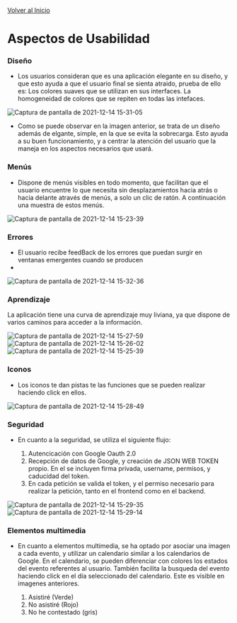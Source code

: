 
[Volver al Inicio](https://github.com/rubensantibanezacosta/Ocio_Open)

# Aspectos de Usabilidad

### Diseño
- Los usuarios consideran que es una aplicación elegante en su diseño, y que esto
ayuda a que el usuario final se sienta atraido, prueba de ello es:
Los colores suaves que se utilizan en sus interfaces.
La homogeneidad de colores que se repiten en todas las intefaces.

![Captura de pantalla de 2021-12-14 15-31-05](https://user-images.githubusercontent.com/44450566/146028571-8296ff8a-4802-4243-b7a9-b7e5fc087068.png)


- Como se puede observar en la imagen anterior, se trata de un diseño además de
elgante, simple, en la que se evita la sobrecarga. Esto ayuda a su buen
funcionamiento, y a centrar la atención del usuario que la maneja en los aspectos
necesarios que usará.


### Menús

- Dispone de menús visibles en todo momento, que facilitan que el usuario
encuentre lo que necesita sin desplazamientos hacia atrás o hacia delante através
de menús, a solo un clic de ratón. A continuación una muestra de estos menús.

![Captura de pantalla de 2021-12-14 15-23-39](https://user-images.githubusercontent.com/44450566/146027226-e8625b46-5289-4703-b020-6d6faff21664.png)


### Errores

- El usuario recibe feedBack de los errores que puedan surgir en ventanas emergentes cuando se producen
- 
![Captura de pantalla de 2021-12-14 15-32-36](https://user-images.githubusercontent.com/44450566/146028889-a492f110-f543-46b3-8c06-92f0566f9370.png)


### Aprendizaje

La aplicación tiene una curva de aprendizaje muy liviana, ya que dispone de varios caminos para acceder a la información.

![Captura de pantalla de 2021-12-14 15-27-59](https://user-images.githubusercontent.com/44450566/146028027-8ae28946-7c5e-4783-8b91-79a828df5354.png)
![Captura de pantalla de 2021-12-14 15-26-02](https://user-images.githubusercontent.com/44450566/146028033-5a9e3a5c-2163-4be6-b218-c0c75db990e8.png)
![Captura de pantalla de 2021-12-14 15-25-39](https://user-images.githubusercontent.com/44450566/146028035-8ca596d7-4c2f-4579-a3a8-dd12988e378f.png)


### Iconos

- Los iconos te dan pistas te las funciones que se pueden realizar haciendo click en ellos.

![Captura de pantalla de 2021-12-14 15-28-49](https://user-images.githubusercontent.com/44450566/146028123-73302eae-e992-4820-9a0b-f33fbb7dacd7.png)


### Seguridad

- En cuanto a la seguridad, se utiliza el siguiente flujo:

    1. Autencicación con Google Oauth 2.0
    2. Recepción de datos de Google, y creación de JSON WEB TOKEN propio. En el se incluyen firma privada, username, permisos, y caducidad del token.
    3. En cada petición se valida el token, y el permiso necesario para realizar la petición, tanto en el frontend como en el backend.

![Captura de pantalla de 2021-12-14 15-29-35](https://user-images.githubusercontent.com/44450566/146028287-b63d07cb-b750-48c2-b9ef-5a9bdfc386b5.png)
![Captura de pantalla de 2021-12-14 15-29-14](https://user-images.githubusercontent.com/44450566/146028292-8386945e-bbb3-4293-a693-ba6a1226f6aa.png)

    
 ### Elementos multimedia

- En cuanto a elementos multimedia, se ha optado por asociar una imagen a cada evento, y utilizar un calendario similar a los calendarios de Google. En el calendario, se pueden diferenciar con colores los estados del evento referentes al usuario. También facilita la busqueda del evento haciendo click en el día seleccionado del calendario. Este es visible en imagenes anteriores.

    1. Asistiré (Verde)
    2. No asistiré (Rojo)
    3. No he contestado (gris)

 

